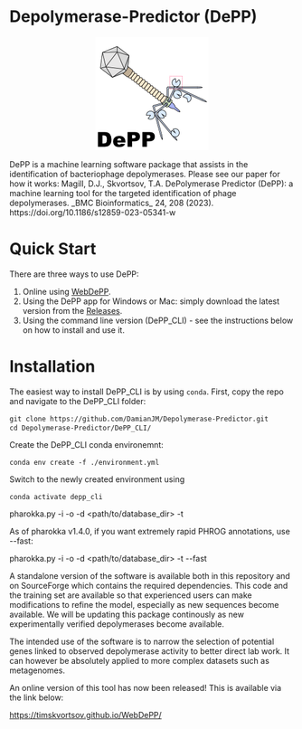 # Depolymerase-Predictor (DePP)

<p align="center">
<img src="https://github.com/DamianJM/Depolymerase-Predictor/blob/main/DePP_GUI/DePP_logo.png">
</p>
DePP is a machine learning software package that assists in the identification of bacteriophage depolymerases. Please see our paper for how it works:
Magill, D.J., Skvortsov, T.A. DePolymerase Predictor (DePP): a machine learning tool for the targeted identification of phage depolymerases. _BMC Bioinformatics_ 24, 208 (2023). 
https://doi.org/10.1186/s12859-023-05341-w


# Quick Start
There are three ways to use DePP:
1. Online using <a href="https://timskvortsov.github.io/WebDePP/">WebDePP</a>.
2. Using the DePP app for Windows or Mac: simply download the latest version from the <a href="https://github.com/DamianJM/Depolymerase-Predictor/releases">Releases</a>.
3. Using the command line version (DePP_CLI) - see the instructions below on how to install and use it.

# Installation
The easiest way to install DePP_CLI is by using `conda`. First, copy the repo and navigate to the DePP_CLI folder:
```
git clone https://github.com/DamianJM/Depolymerase-Predictor.git
cd Depolymerase-Predictor/DePP_CLI/
```
Create the DePP_CLI conda environemnt:
```
conda env create -f ./environment.yml
```
Switch to the newly created environment using
```
conda activate depp_cli
```


pharokka.py -i <phage fasta file> -o <output directory> -d <path/to/database_dir> -t <threads>

As of pharokka v1.4.0, if you want extremely rapid PHROG annotations, use --fast:

pharokka.py -i <phage fasta file> -o <output directory> -d <path/to/database_dir> -t <threads> --fast

A standalone version of the software is available both in this repository and on SourceForge which contains the required dependencies. This code and the training set are available so that experienced users can make modifications to refine the model, especially as new sequences become available. We will be updating this package continously as new experimentally verified depolymerases become available.

The intended use of the software is to narrow the selection of potential genes linked to observed depolymerase activity to better direct lab work. It can however be absolutely applied to more complex datasets such as metagenomes. 

An online version of this tool has now been released! This is available via the link below: 

https://timskvortsov.github.io/WebDePP/
